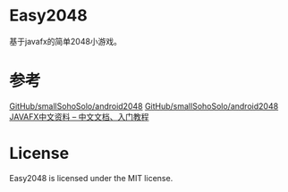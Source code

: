 # Easy2048
基于javafx的简单2048小游戏。

# 参考
[GitHub/smallSohoSolo/android2048](https://github.com/jperedadnr/Game2048FX)
[GitHub/smallSohoSolo/android2048](https://github.com/smallSohoSolo/android2048)
[JAVAFX中文资料 – 中文文档、入门教程](http://www.javafxchina.net)

# License
Easy2048 is licensed under the MIT license.
